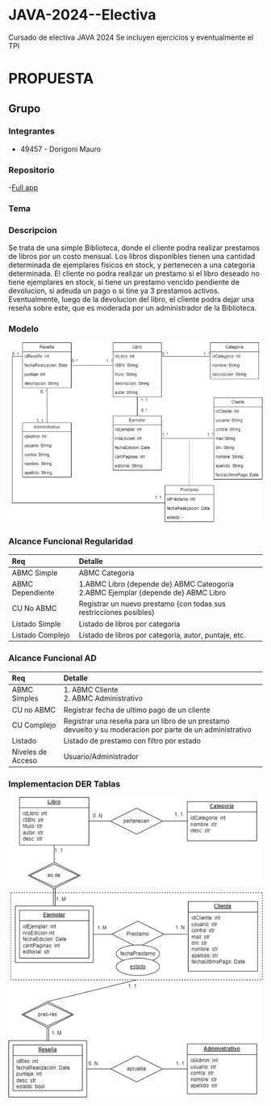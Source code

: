 # JAVA-2024--Electiva
Cursado de electiva JAVA 2024
Se incluyen ejercicios y eventualmente el TPI 

# PROPUESTA

## Grupo
### Integrantes
- 49457 - Dorigoni Mauro

### Repositorio
-[Full app](https://github.com/Mauro-Dorigoni/JAVA-2024--Electiva)

### Tema

### Descripcion

Se trata de una simple Biblioteca, donde el cliente podra realizar prestamos de libros por un costo mensual. Los libros disponibles tienen una cantidad determinada de ejemplares fisicos en stock, y pertenecen a una categoria determinada. El cliente no podra realizar un prestamo si el libro deseado no tiene ejemplares en stock, si tiene un prestamo vencido pendiente de devolucion, si adeuda un pago o si tine ya 3 prestamos activos. Eventualmente, luego de la devolucion del libro, el cliente podra dejar una reseña sobre este, que es moderada por un administrador de la Biblioteca.

### Modelo

![](TPI/Media/MD%20Biblioteca.drawio.png)

### Alcance Funcional Regularidad
|Req|Detalle|
|:--------|:--------------------------------------------------------------------------------------------|
|ABMC Simple|ABMC Categoria|
|ABMC Dependiente|1.ABMC Libro {depende de} ABMC Cateogoria <br> 2.ABMC Ejemplar {depende de} ABMC Libro|
|CU No ABMC|Registrar un nuevo prestamo (con todas sus restricciones posibles)|
|Listado Simple|Listado de libros por categoria|
|Listado Complejo|Listado de libros por categoria, autor, puntaje, etc.|


### Alcance Funcional AD
|Req|Detalle|
|:--------|:------------------------------------------------------------------------------------------|
|ABMC Simples|1. ABMC Cliente <br> 2. ABMC Administrativo <br>|
|CU no ABMC|Registrar fecha de ultimo pago de un cliente|
|CU Complejo|Registrar una reseña para un libro de un prestamo devuelto y su moderacion por parte de un administrativo|
|Listado|Listado de prestamo con filtro por estado|
|Niveles de Acceso|Usuario/Administrador|

### Implementacion DER Tablas
![](TPI/Media/DER.drawio.png)
